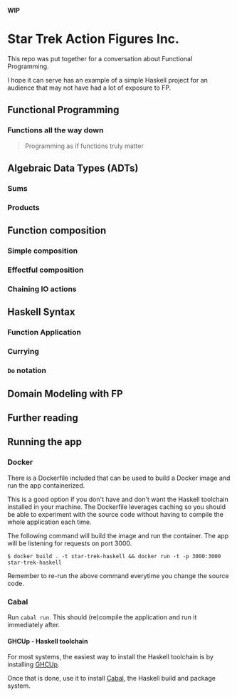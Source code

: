 **WIP**

# Star Trek Action Figures Inc.

This repo was put together for a conversation about Functional Programming. 

I hope it can serve has an example of a simple Haskell project for an audience that may not have had a lot of exposure to FP.

## Functional Programming
### Functions all the way down
> Programming as if functions truly matter
## Algebraic Data Types (ADTs)
### Sums
### Products
## Function composition
### Simple composition
### Effectful composition
### Chaining IO actions
## Haskell Syntax
### Function Application
### Currying
### `Do` notation
## Domain Modeling with FP
## Further reading

## Running the app

### Docker
There is a Dockerfile included that can be used to build a Docker image and run the app containerized. 

This is a good option if you don't have and don't want the Haskell toolchain installed in your machine. The Dockerfile leverages caching so you should be able to experiment with the source code without having to compile the whole application each time.

The following command will build the image and run the container. The app will be listening for requests on port 3000.

`$ docker build . -t star-trek-haskell && docker run -t -p 3000:3000 star-trek-haskell`

Remember to re-run the above command everytime you change the source code.

### Cabal
Run `cabal run`. This should (re)compile the application and run it immediately after.

#### GHCUp - Haskell toolchain
For most systems, the easiest way to install the Haskell toolchain is by installing [GHCUp](https://www.haskell.org/ghcup/).

Once that is done, use it to install [Cabal](https://www.haskell.org/cabal/), the Haskell build and package system.
